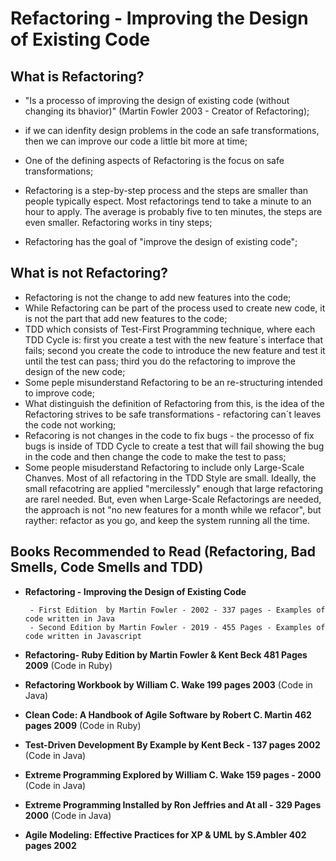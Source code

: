 # Refactoring - Improving the Design of Existing Code

## What is Refactoring?

- "Is a processo of improving the design of existing code (without changing its bhavior)" (Martin Fowler 2003 - Creator of Refactoring);

- if we can idenfity design problems in the code an safe transformations, then we can improve our code a little bit more at time;
- One of the defining aspects of Refactoring is the focus on safe transformations;
- Refactoring is a step-by-step process and the steps are smaller than people typically espect. Most refactorings tend to take a minute to an hour to apply. The average is probably five to ten minutes, the steps are even smaller. Refactoring works in tiny steps;
- Refactoring has the goal of "improve the design of existing code";

## What is not Refactoring?

- Refactoring is not the change to add new features into the code;
- While Refactoring can be part of the process used to create new code, it is not the part that add new features to the code;
- TDD which consists of Test-First Programming technique, where each TDD Cycle is: first you create a test with the new feature´s interface that fails; second you create the code to introduce the new feature and test it until the test can pass; third you do the refactoring to improve the design of the new code;
- Some peple misunderstand Refactoring to be an re-structuring intended to improve code; 
- What distinguish the definition of Refactoring from this, is the idea of the Refactoring strives to be safe transformations - refactoring can´t leaves the code not working;
- Refacoring is not changes in the code to fix bugs - the processo of fix bugs is inside of TDD Cycle to create a test that will fail showing the bug in the code and then change the code to make the test to pass;
- Some people misuderstand Refactoring to include only Large-Scale Chanves. Most of all refactoring in the TDD Style are small. Ideally, the small refacotring are applied "mercilessly" enough that large refactoring are rarel needed. But, even when Large-Scale Refactorings are needed, the approach is not "no new features for a month while we refacor", but rayther: refactor as you go, and keep the system running all the time.

## Books Recommended to Read (Refactoring, Bad Smells, Code Smells and TDD)

- **Refactoring - Improving the Design of Existing Code**
    
       - First Edition  by Martin Fowler - 2002 - 337 pages - Examples of code written in Java 
       - Second Edition by Martin Fowler - 2019 - 455 Pages - Examples of code written in Javascript
    
- **Refactoring-  Ruby Edition by Martin Fowler & Kent Beck 481 Pages 2009**      (Code in Ruby)
- **Refactoring Workbook by William C. Wake  199 pages 2003**                     (Code in Java)
- **Clean Code: A Handbook of Agile Software by Robert C. Martin 462 pages 2009** (Code in Ruby)
- **Test-Driven Development By Example by Kent Beck - 137 pages 2002**            (Code in Java)
- **Extreme Programming Explored by William C. Wake 159 pages - 2000**            (Code in Java)
- **Extreme Programming Installed  by Ron Jeffries and At all - 329 Pages 2000**  (Code in Java) 
- **Agile Modeling: Effective Practices for XP & UML by S.Ambler 402 pages 2002**
    
    

